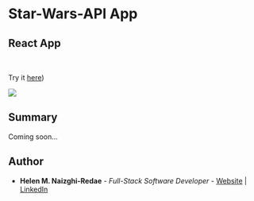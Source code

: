 # Star-Wars-API App
## React App


<br>

Try it [here](https://master--astonishing-haupia-eb63f4.netlify.app/))
<br>

<img src="./star-wars-api.png">

## Summary 
 Coming soon...



## Author

-   **Helen M. Naizghi-Redae** - _Full-Stack Software Developer_ - [Website](https://helenmnaizghi-redae.com) | [LinkedIn](https://www.linkedin.com/in/helen-r-5122181a2)

